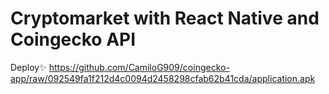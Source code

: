 # Cryptomarket with React Native and Coingecko API

Deploy✨ https://github.com/CamiloG909/coingecko-app/raw/092549fa1f212d4c0094d2458298cfab62b41cda/application.apk
